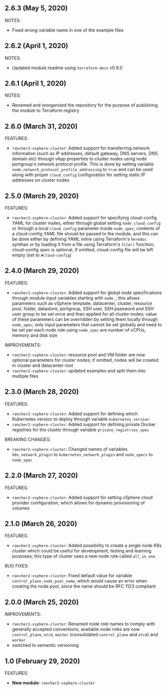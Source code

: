 ## 2.6.3 (May 5, 2020)
NOTES:
* Fixed wrong variable name in one of the example files 

## 2.6.2 (April 1, 2020)
NOTES:
* Updated module readme using `terraform-docs` v0.9.0 

## 2.6.1 (April 1, 2020)
NOTES:
* Renamed and reorganized the repository for the purpose of publishing the module to Terraform registry

## 2.6.0 (March 31, 2020)
FEATURES:
* `rancher2-vsphere-cluster`: Added support for transferring network information (such as IP addresses, default gateway, DNS servers, DNS domain etc) through vApp properties to cluster nodes using node portgroup's network protocol profile. This is done by setting variable `node_network_protocol_profile_addressing` to `true` and can be used along with proper `cloud_config` configuration for setting static IP addresses on cluster nodes

## 2.5.0 (March 29, 2020)
FEATURES:
* `rancher2-vsphere-cluster`: Added support for specifying cloud-config YAML for cluster nodes, either through global setting `node_cloud_config` or through a local `cloud_config` parameter inside `node_spec`; contents of a cloud-config YAML file should be passed to the module, and this can be done either by defining YAML inline using Terraform's `heredoc` synthax or by loading it from a file using Terraform's `file()` function; cloud-config spec is optional, if omitted, cloud-config file will be left empty (set to `#cloud-config`)

## 2.4.0 (March 29, 2020)

FEATURES:
* `rancher2-vsphere-cluster`: Added support for global node specifications through module input variables starting with `node_`; this allows parameters such as vSphere template, datacenter, cluster, resource pool, folder, datastore, portgroup, SSH user, SSH password and SSH user group to be set once and then applied for all cluster nodes; value of these parameters can be overridden by setting them locally through `node_spec`; only input parameters that cannot be set globally and need to be set per each node role using `node_spec` are number of vCPUs, memory and disk size

IMPROVEMENTS:
* `rancher2-vsphere-cluster`: resource pool and VM folder are now optional parameters for cluster nodes; if omitted, nodes will be created in cluster and datacenter root
* `rancher2-vsphere-cluster`: updated examples and split them into multiple files

## 2.3.0 (March 28, 2020)
FEATURES:
* `rancher2-vsphere-cluster`: Added support for defining which Kubernetes version to deploy through variable `kubernetes_version`
* `rancher2-vsphere-cluster`: Added support for defining private Docker registries for the cluster through variable `private_registries_spec`

BREAKING CHANGES:
* `rancher2-vsphere-cluster`: Changed names of variables `k8s_network_plugin` to `kubernetes_network_plugin` and `node_specs` to `node_spec`

## 2.2.0 (March 27, 2020)

FEATURES:
* `rancher2-vsphere-cluster`: Added support for setting vSphere cloud provider configuration, which allows for dynamic provisioning of volumes

## 2.1.0 (March 26, 2020)

FEATURES:
* `rancher2-vsphere-cluster`: Added possibility to create a single node K8s cluster which could be useful for development, testing and learning purposes; this type of cluster uses a new node role called `all_in_one`

BUG FIXES:
* `rancher2-vsphere-cluster`: Fixed default value for variable `control_plane_node_pool_name`, which would cause an error when creating the node pool, since the name should be RFC 1123 compliant

## 2.0.0 (March 25, 2020)

IMPROVEMENTS:
* `rancher2-vsphere-cluster`: Renamed node role names to comply with generally accepted conventions; available node roles are now `control_plane`, `etcd`, `master` (consolidated `control_plane` and `etcd`) and `worker`
* switched to semantic versioning

## 1.0 (February 29, 2020)

FEATURES:

* **New module**: `rancher2-vsphere-cluster`

